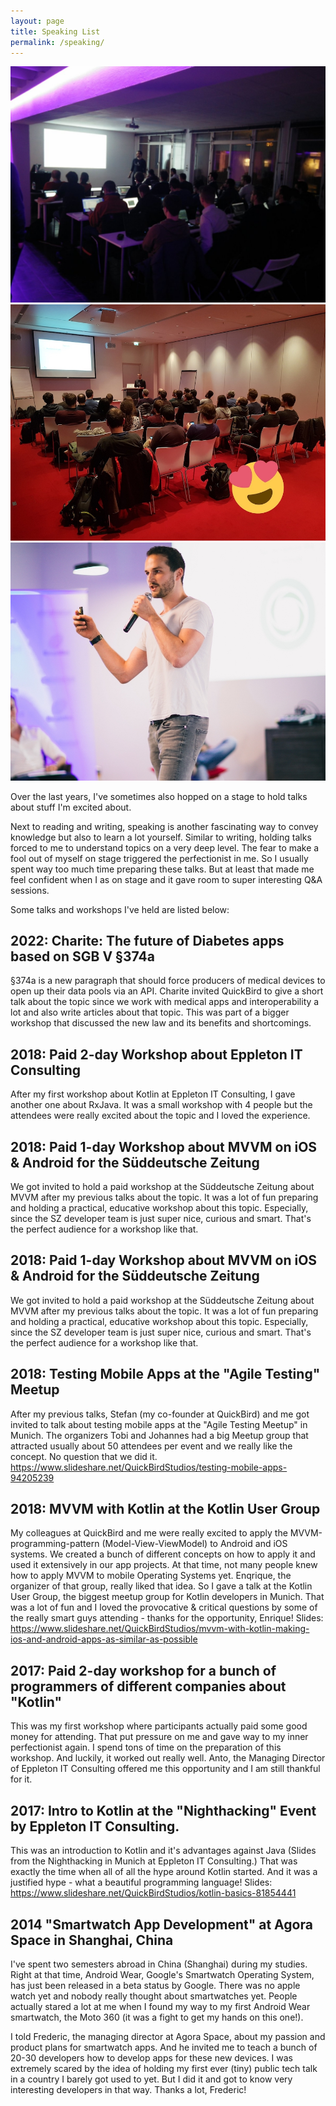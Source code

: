 ```yaml
---
layout: page
title: Speaking List
permalink: /speaking/
---
```

<div class="gallery-box">
  <div class="gallery">
    <img src="/images/talks/speech3.jpg" loading="lazy">
    <img src="/images/talks/speech2.jpg" loading="lazy">
    <img src="/images/talks/speech5.jpg" loading="lazy">
  </div>
</div>

Over the last years, I've sometimes also hopped on a stage to hold talks about stuff I'm excited about.

Next to reading and writing, speaking is another fascinating way to convey knowledge but also to learn a lot yourself. Similar to writing, holding talks forced to me to understand topics on a very deep level. The fear to make a fool out of myself on stage triggered the perfectionist in me. So I usually spent way too much time preparing these talks.
But at least that made me feel confident when I as on stage and it gave room to super interesting Q&A sessions.

Some talks and workshops I've held are listed below:

## 2022: Charite: The future of Diabetes apps based on SGB V §374a

§374a is a new paragraph that should force producers of medical devices to open up their data pools via an API.
Charite invited QuickBird to give a short talk about the topic since we work with medical apps and interoperability a lot and also write articles about that topic. This was part of a bigger workshop that discussed the new law and its benefits and shortcomings.

## 2018: Paid 2-day Workshop about Eppleton IT Consulting

After my first workshop about Kotlin at Eppleton IT Consulting, I gave another one about RxJava. It was a small workshop with 4 people but the attendees were really excited about the topic and I loved the experience.

## 2018: Paid 1-day Workshop about MVVM on iOS & Android for the Süddeutsche Zeitung

We got invited to hold a paid workshop at the Süddeutsche Zeitung about MVVM after my previous talks about the topic. It was a lot of fun preparing and holding a practical, educative workshop about this topic. Especially, since the SZ developer team is just super nice, curious and smart. That's the perfect audience for a workshop like that.

## 2018: Paid 1-day Workshop about MVVM on iOS & Android for the Süddeutsche Zeitung

We got invited to hold a paid workshop at the Süddeutsche Zeitung about MVVM after my previous talks about the topic. It was a lot of fun preparing and holding a practical, educative workshop about this topic. Especially, since the SZ developer team is just super nice, curious and smart. That's the perfect audience for a workshop like that.

## 2018: Testing Mobile Apps at the "Agile Testing" Meetup

After my previous talks, Stefan (my co-founder at QuickBird) and me got invited to talk about testing mobile apps at the "Agile Testing Meetup" in Munich. The organizers Tobi and Johannes had a big Meetup group that attracted usually about 50 attendees per event and we really like the concept. No question that we did it.
https://www.slideshare.net/QuickBirdStudios/testing-mobile-apps-94205239

## 2018: MVVM with Kotlin at the Kotlin User Group

My colleagues at QuickBird and me were really excited to apply the MVVM-programming-pattern (Model-View-ViewModel) to Android and iOS systems. We created a bunch of different concepts on how to apply it and used it extensively in our app projects. At that time, not many people knew how to apply MVVM to mobile Operating Systems yet. Enqrique, the organizer of that group, really liked that idea. So I gave a talk at the Kotlin User Group, the biggest meetup group for Kotlin developers in Munich. That was a lot of fun and I loved the provocative & critical questions by some of the really smart guys attending - thanks for the opportunity, Enrique!
Slides: https://www.slideshare.net/QuickBirdStudios/mvvm-with-kotlin-making-ios-and-android-apps-as-similar-as-possible

## 2017: Paid 2-day workshop for a bunch of programmers of different companies about "Kotlin"

This was my first workshop where participants actually paid some good money for attending. That put pressure on me and gave way to my inner perfectionist again. I spend tons of time on the preparation of this workshop. And luckily, it worked out really well.
Anto, the Managing Director of Eppleton IT Consulting offered me this opportunity and I am still thankful for it.

## 2017: Intro to Kotlin at the "Nighthacking" Event by Eppleton IT Consulting.

This was an introduction to Kotlin and it's advantages against Java (Slides from the Nighthacking in Munich at Eppleton IT Consulting.)
That was exactly the time when all of all the hype around Kotlin started. And it was a justified hype - what a beautiful programming language!
Slides: https://www.slideshare.net/QuickBirdStudios/kotlin-basics-81854441

## 2014 "Smartwatch App Development" at Agora Space in Shanghai, China

I've spent two semesters abroad in China (Shanghai) during my studies.
Right at that time, Android Wear, Google's Smartwatch Operating System, has just been released in a beta status by Google. There was no apple watch yet and nobody really thought about smartwatches yet. People actually stared a lot at me when I found my way to my first Android Wear smartwatch, the Moto 360 (it was a fight to get my hands on this one!).

I told Frederic, the managing director at Agora Space, about my passion and product plans for smartwatch apps. And he invited me to teach a bunch of 20-30 developers how to develop apps for these new devices. I was extremely scared by the idea of holding my first ever (tiny) public tech talk in a country I barely got used to yet. But I did it and got to know very interesting developers in that way. Thanks a lot, Frederic!
